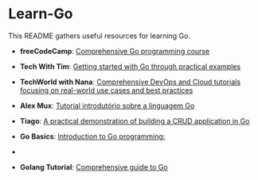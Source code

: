 # Learn-Go
This README gathers useful resources for learning Go.


- **freeCodeCamp**: [Comprehensive Go programming course](https://www.youtube.com/watch?v=un6ZyFkqFKo&ab_channel=freeCodeCamp.org)
- **Tech With Tim**: [Getting started with Go through practical examples](https://www.youtube.com/watch?v=LHhsNa_Kgns&ab_channel=TechWithTim)
- **TechWorld with Nana**: [Comprehensive DevOps and Cloud tutorials focusing on real-world use cases and best practices](https://www.youtube.com/watch?v=XCZWyN9ZbEQ&ab_channel=TechWorldwithNana)

- **Alex Mux**: [Tutorial introdutório sobre a linguagem Go](https://www.youtube.com/watch?v=8uiZC0l4Ajw&ab_channel=AlexMux)

- **Tiago**: [A practical demonstration of building a CRUD application in Go](https://www.youtube.com/watch?v=h3fqD6IprIA)

- **Go Basics**: [Introduction to Go programming:](https://www.youtube.com/watch?v=tgGNwG_UxFo)
- 
- **Golang Tutorial**: [Comprehensive guide to Go](https://www.youtube.com/watch?v=YzLrWHZa-Kc)  
